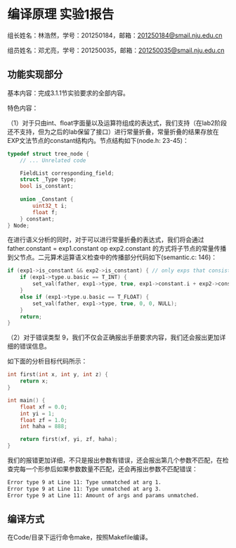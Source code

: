 # 编译原理 实验1报告

组长姓名：林浩然，学号：201250184，邮箱：201250184@smail.nju.edu.cn

组员姓名：邓尤亮，学号：201250035，邮箱：201250035@smail.nju.edu.cn

## 功能实现部分

基本内容：完成3.1.1节实验要求的全部内容。



特色内容：

（1）对于只由int、float字面量以及运算符组成的表达式，我们支持（在lab2阶段还不支持，但为之后的lab保留了接口）进行常量折叠，常量折叠的结果存放在EXP文法节点的constant结构内。节点结构如下(node.h: 23-45)：

```c
typedef struct tree_node {
    // ... Unrelated code

    FieldList corresponding_field;
    struct _Type type;
    bool is_constant;
    
    union _Constant {
        uint32_t i;
        float f;
    } constant;
} Node;
```

在进行语义分析的同时，对于可以进行常量折叠的表达式，我们将会通过father.constant = exp1.constant op exp2.constant 的方式将子节点的常量传播到父节点。二元算术运算语义检查中的传播部分代码如下(semantic.c: 146)：

```c
if (exp1->is_constant && exp2->is_constant) { // only exps that consists of literals and ops could be constant.
    if (exp1->type.u.basic == T_INT) {
        set_val(father, exp1->type, true, exp1->constant.i + exp2->constant.i, 0, NULL);
    }
    else if (exp1->type.u.basic == T_FLOAT) {
        set_val(father, exp1->type, true, 0, 0, NULL);
    }
    return;
}
```

（2）对于错误类型 9，我们不仅会正确报出手册要求内容，我们还会报出更加详细的错误信息。

如下面的分析目标代码所示：

```c
int first(int x, int y, int z) {
    return x;
}

int main() {
    float xf = 0.0;
    int yi = 1;
    float zf = 1.0;
    int haha = 888;

    return first(xf, yi, zf, haha);
}
```

我们的报错更加详细，不只是报出参数有错误，还会报出第几个参数不匹配，在检查完每一个形参后如果参数数量不匹配，还会再报出参数不匹配错误：

```bash
Error type 9 at Line 11: Type unmatched at arg 1.
Error type 9 at Line 11: Type unmatched at arg 3.
Error type 9 at Line 11: Amount of args and params unmatched.
```

## 编译方式

在Code/目录下运行命令make，按照Makefile编译。